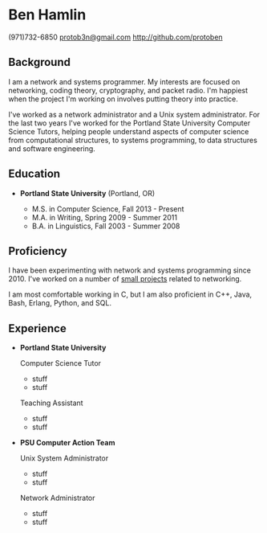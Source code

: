 Ben Hamlin
==========

(971)732-6850
<protob3n@gmail.com>
<http://github.com/protoben>


Background
----------

I am a network and systems programmer. My interests are focused on networking,
coding theory, cryptography, and packet radio. I'm happiest when the project I'm
working on involves putting theory into practice.

I've worked as a network administrator and a Unix system administrator. For the
last two years I've worked for the Portland State University Computer Science
Tutors, helping people understand aspects of computer science from computational
structures, to systems programming, to data structures and software engineering.


Education
---------

*   **Portland State University** (Portland, OR)

    + M.S. in Computer Science, Fall 2013 - Present
    + M.A. in Writing, Spring 2009 - Summer 2011
    + B.A. in Linguistics, Fall 2003 - Summer 2008


Proficiency
-----------

I have been experimenting with network and systems programming since 2010. I've
worked on a number of [small projects](http://github.com/protoben) related to
networking.

I am most comfortable working in C, but I am also proficient in C++, Java, Bash,
Erlang, Python, and SQL.


Experience
----------

*   **Portland State University**

    Computer Science Tutor

    + stuff
    + stuff

    Teaching Assistant

    + stuff
    + stuff


*   **PSU Computer Action Team**

     Unix System Administrator

     + stuff
     + stuff

     Network Administrator

     + stuff
     + stuff
